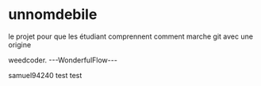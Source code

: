 # unnomdebile
le projet pour que les étudiant comprennent comment marche git avec une origine

weedcoder.
---WonderfulFlow---

samuel94240
test test

